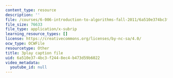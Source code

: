 ```yaml
---
content_type: resource
description: ''
file: /courses/6-006-introduction-to-algorithms-fall-2011/6a510e374bc3f2448ec4b473d59b6022_QFcyt8fgQMU.srt
file_size: 76633
file_type: application/x-subrip
learning_resource_types: []
license: https://creativecommons.org/licenses/by-nc-sa/4.0/
ocw_type: OCWFile
resourcetype: Other
title: 3play caption file
uid: 6a510e37-4bc3-f244-8ec4-b473d59b6022
video_metadata:
  youtube_id: null
---
```

